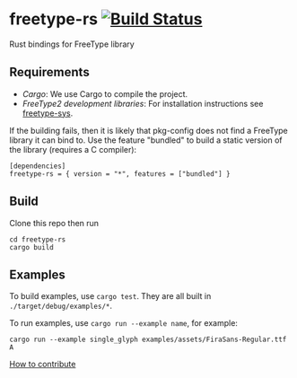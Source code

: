 # freetype-rs [![Build Status](https://travis-ci.org/PistonDevelopers/freetype-rs.svg?branch=master)](https://travis-ci.org/PistonDevelopers/freetype-rs)

Rust bindings for FreeType library

## Requirements

  * *Cargo*: We use Cargo to compile the project.
  * *FreeType2 development libraries*: For installation instructions see
    [freetype-sys](https://github.com/PistonDevelopers/freetype-sys).

If the building fails, then it is likely that pkg-config does not find a FreeType library it can bind to. Use the feature "bundled" to build a static version of the library (requires a C compiler):

```text
[dependencies]
freetype-rs = { version = "*", features = ["bundled"] }
```

## Build

Clone this repo then run
```
cd freetype-rs
cargo build
```

## Examples

To build examples, use `cargo test`. They are all built in `./target/debug/examples/*`.

To run examples, use `cargo run --example name`, for example:
```
cargo run --example single_glyph examples/assets/FiraSans-Regular.ttf A
```

[How to contribute](https://github.com/PistonDevelopers/piston/blob/master/CONTRIBUTING.md)
